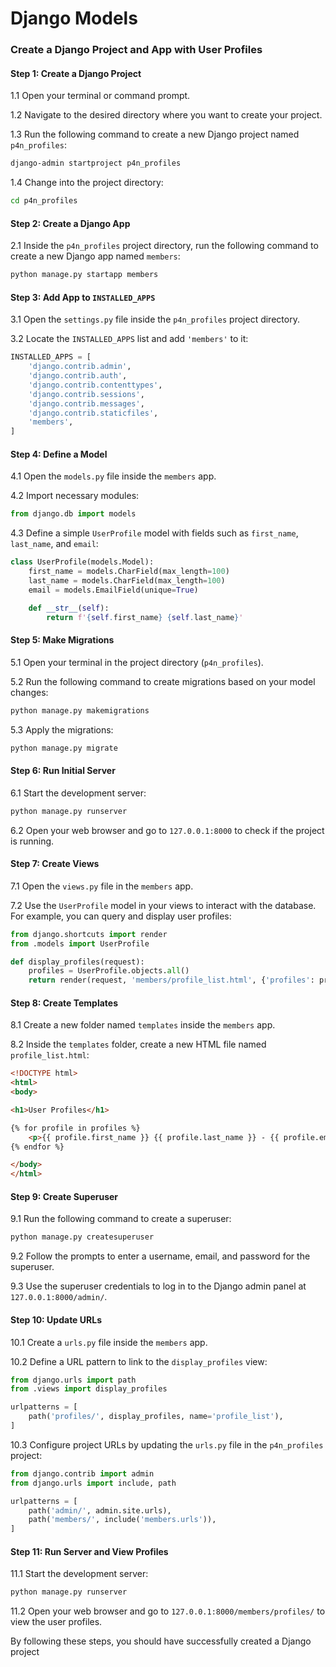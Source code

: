 # Django Models


### Create a Django Project and App with User Profiles

#### Step 1: Create a Django Project

1.1 Open your terminal or command prompt.

1.2 Navigate to the desired directory where you want to create your project.

1.3 Run the following command to create a new Django project named `p4n_profiles`:

```bash
django-admin startproject p4n_profiles
```

1.4 Change into the project directory:

```bash
cd p4n_profiles
```

#### Step 2: Create a Django App

2.1 Inside the `p4n_profiles` project directory, run the following command to create a new Django app named `members`:

```bash
python manage.py startapp members
```

#### Step 3: Add App to `INSTALLED_APPS`

3.1 Open the `settings.py` file inside the `p4n_profiles` project directory.

3.2 Locate the `INSTALLED_APPS` list and add `'members'` to it:

```python
INSTALLED_APPS = [
    'django.contrib.admin',
    'django.contrib.auth',
    'django.contrib.contenttypes',
    'django.contrib.sessions',
    'django.contrib.messages',
    'django.contrib.staticfiles',
    'members',
]
```

#### Step 4: Define a Model

4.1 Open the `models.py` file inside the `members` app.

4.2 Import necessary modules:

```python
from django.db import models
```

4.3 Define a simple `UserProfile` model with fields such as `first_name`, `last_name`, and `email`:

```python
class UserProfile(models.Model):
    first_name = models.CharField(max_length=100)
    last_name = models.CharField(max_length=100)
    email = models.EmailField(unique=True)

    def __str__(self):
        return f'{self.first_name} {self.last_name}'
```

#### Step 5: Make Migrations

5.1 Open your terminal in the project directory (`p4n_profiles`).

5.2 Run the following command to create migrations based on your model changes:

```bash
python manage.py makemigrations
```

5.3 Apply the migrations:

```bash
python manage.py migrate
```

#### Step 6: Run Initial Server

6.1 Start the development server:

```bash
python manage.py runserver
```

6.2 Open your web browser and go to `127.0.0.1:8000` to check if the project is running.

#### Step 7: Create Views

7.1 Open the `views.py` file in the `members` app.

7.2 Use the `UserProfile` model in your views to interact with the database. For example, you can query and display user profiles:

```python
from django.shortcuts import render
from .models import UserProfile

def display_profiles(request):
    profiles = UserProfile.objects.all()
    return render(request, 'members/profile_list.html', {'profiles': profiles})
```

#### Step 8: Create Templates

8.1 Create a new folder named `templates` inside the `members` app.

8.2 Inside the `templates` folder, create a new HTML file named `profile_list.html`:

```html
<!DOCTYPE html>
<html>
<body>

<h1>User Profiles</h1>

{% for profile in profiles %}
    <p>{{ profile.first_name }} {{ profile.last_name }} - {{ profile.email }}</p>
{% endfor %}

</body>
</html>
```

#### Step 9: Create Superuser

9.1 Run the following command to create a superuser:

```bash
python manage.py createsuperuser
```

9.2 Follow the prompts to enter a username, email, and password for the superuser.

9.3 Use the superuser credentials to log in to the Django admin panel at `127.0.0.1:8000/admin/`.

#### Step 10: Update URLs

10.1 Create a `urls.py` file inside the `members` app.

10.2 Define a URL pattern to link to the `display_profiles` view:

```python
from django.urls import path
from .views import display_profiles

urlpatterns = [
    path('profiles/', display_profiles, name='profile_list'),
]
```

10.3 Configure project URLs by updating the `urls.py` file in the `p4n_profiles` project:

```python
from django.contrib import admin
from django.urls import include, path

urlpatterns = [
    path('admin/', admin.site.urls),
    path('members/', include('members.urls')),
]
```

#### Step 11: Run Server and View Profiles

11.1 Start the development server:

```bash
python manage.py runserver
```

11.2 Open your web browser and go to `127.0.0.1:8000/members/profiles/` to view the user profiles.

By following these steps, you should have successfully created a Django project
